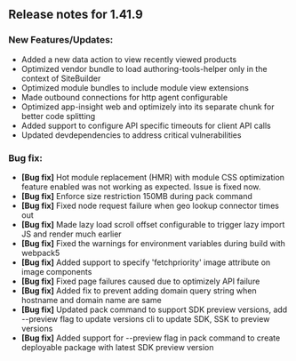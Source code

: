 ## Release notes for 1.41.9

### New Features/Updates:

-  Added a new data action to view recently viewed products
-  Optimized vendor bundle to load authoring-tools-helper only in the context of SiteBuilder
-  Optimized module bundles to include module view extensions
-  Made outbound connections for http agent configurable
-  Optimized app-insight web and optimizely into its separate chunk for better code splitting
-  Added support to configure API specific timeouts for client API calls
-  Updated devdependencies to address critical vulnerabilities

### Bug fix:

* **[Bug fix]** Hot module replacement (HMR) with module CSS optimization feature enabled was not working as expected. Issue is fixed now.
* **[Bug fix]** Enforce size restriction 150MB during pack command
* **[Bug fix]** Fixed node request failure when geo lookup connector times out
* **[Bug fix]** Made lazy load scroll offset configurable to trigger lazy import JS and render much earlier
* **[Bug fix]** Fixed the warnings for environment variables during build with webpack5
* **[Bug fix]** Added support to specify 'fetchpriority' image attribute on image components
* **[Bug fix]** Fixed page failures caused due to optimizely API failure
* **[Bug fix]** Added fix to prevent adding domain query string when hostname and domain name are same
* **[Bug fix]** Updated pack command to support SDK preview versions, add --preview flag to update versions cli to update SDK, SSK to preview versions
* **[Bug fix]** Added support for --preview flag in pack command to create deployable package with latest SDK preview version
